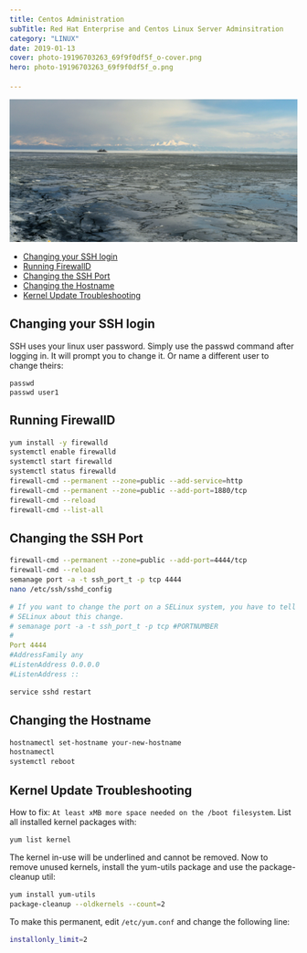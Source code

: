```yaml
---
title: Centos Administration
subTitle: Red Hat Enterprise and Centos Linux Server Adminsitration
category: "LINUX"
date: 2019-01-13
cover: photo-19196703263_69f9f0df5f_o-cover.png
hero: photo-19196703263_69f9f0df5f_o.png

---
```


![Abashiri, Japan](./photo-19196703263_69f9f0df5f_o.png)


<!-- TOC -->

- [Changing your SSH login](#changing-your-ssh-login)
- [Running FirewallD](#running-firewalld)
- [Changing the SSH Port](#changing-the-ssh-port)
- [Changing the Hostname](#changing-the-hostname)
- [Kernel Update Troubleshooting](#kernel-update-troubleshooting)

<!-- /TOC -->


## Changing your SSH login

SSH uses your linux user password. Simply use the passwd command after logging in. It will prompt you to change it. Or name a different user to change theirs:

```ssh
passwd
passwd user1
```


## Running FirewallD

```bash
yum install -y firewalld
systemctl enable firewalld
systemctl start firewalld
systemctl status firewalld
firewall-cmd --permanent --zone=public --add-service=http
firewall-cmd --permanent --zone=public --add-port=1880/tcp
firewall-cmd --reload
firewall-cmd --list-all
```


## Changing the SSH Port

```bash
firewall-cmd --permanent --zone=public --add-port=4444/tcp
firewall-cmd --reload
semanage port -a -t ssh_port_t -p tcp 4444
nano /etc/ssh/sshd_config
```

```yaml
# If you want to change the port on a SELinux system, you have to tell
# SELinux about this change.
# semanage port -a -t ssh_port_t -p tcp #PORTNUMBER
#
Port 4444
#AddressFamily any
#ListenAddress 0.0.0.0
#ListenAddress ::
```

```bash
service sshd restart
```


## Changing the Hostname

```bash
hostnamectl set-hostname your-new-hostname
hostnamectl
systemctl reboot
```


## Kernel Update Troubleshooting

How to fix: `At least xMB more space needed on the /boot filesystem`. List all installed kernel packages with:


```bash
yum list kernel
```


The kernel in-use will be underlined and cannot be removed. Now to remove unused kernels, install the yum-utils package and use the package-cleanup util:


```bash
yum install yum-utils
package-cleanup --oldkernels --count=2
```


To make this permanent, edit `/etc/yum.conf` and change the following line:


```bash
installonly_limit=2
```
